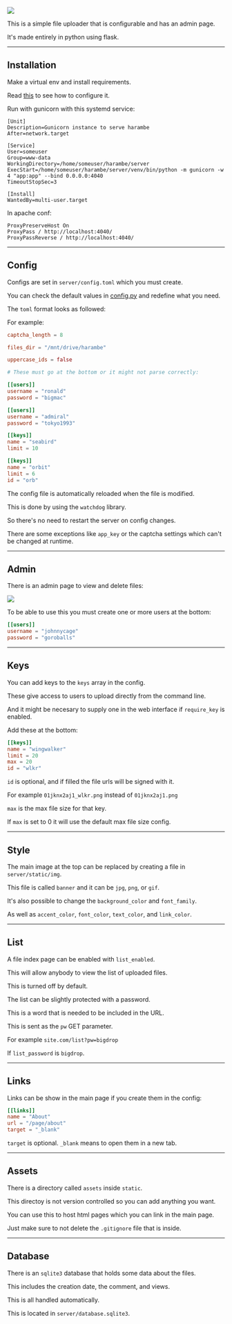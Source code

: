 ![](screenshot.png)

This is a simple file uploader that is configurable and has an admin page.

It's made entirely in python using flask.

---

## Installation

Make a virtual env and install requirements.

Read [this](#config) to see how to configure it.

Run with gunicorn with this systemd service:

```
[Unit]
Description=Gunicorn instance to serve harambe
After=network.target

[Service]
User=someuser
Group=www-data
WorkingDirectory=/home/someuser/harambe/server
ExecStart=/home/someuser/harambe/server/venv/bin/python -m gunicorn -w 4 "app:app" --bind 0.0.0.0:4040
TimeoutStopSec=3

[Install]
WantedBy=multi-user.target
```

In apache conf:

```
ProxyPreserveHost On
ProxyPass / http://localhost:4040/
ProxyPassReverse / http://localhost:4040/
```

---

## Config <a name="config"></a>

Configs are set in `server/config.toml` which you must create.

You can check the default values in [config.py](server/config.py) and redefine what you need.

The `toml` format looks as followed:

For example:

```toml
captcha_length = 8

files_dir = "/mnt/drive/harambe"

uppercase_ids = false

# These must go at the bottom or it might not parse correctly:

[[users]]
username = "ronald"
password = "bigmac"

[[users]]
username = "admiral"
password = "tokyo1993"

[[keys]]
name = "seabird"
limit = 10

[[keys]]
name = "orbit"
limit = 6
id = "orb"
```

The config file is automatically reloaded when the file is modified.

This is done by using the `watchdog` library.

So there's no need to restart the server on config changes.

There are some exceptions like `app_key` or the captcha settings which can't be changed at runtime.

---

## Admin

There is an admin page to view and delete files:

![](admin.png)

To be able to use this you must create one or more users at the bottom:

```toml
[[users]]
username = "johnnycage"
password = "goroballs"
```

---

## Keys

You can add keys to the `keys` array in the config.

These give access to users to upload directly from the command line.

And it might be necesary to supply one in the web interface if `require_key` is enabled.

Add these at the bottom:

```toml
[[keys]]
name = "wingwalker"
limit = 20
max = 20
id = "wlkr"
```

`id` is optional, and if filled the file urls will be signed with it.

For example `01jknx2aj1_wlkr.png` instead of `01jknx2aj1.png`

`max` is the max file size for that key.

If `max` is set to 0 it will use the default max file size config.

---

## Style

The main image at the top can be replaced by creating a file in `server/static/img`.

This file is called `banner` and it can be `jpg`, `png`, or `gif`.

It's also possible to change the `background_color` and `font_family`.

As well as `accent_color`, `font_color`, `text_color`, and `link_color`.

---

## List

A file index page can be enabled with `list_enabled`.

This will allow anybody to view the list of uploaded files.

This is turned off by default.

The list can be slightly protected with a password.

This is a word that is needed to be included in the URL.

This is sent as the `pw` GET parameter.

For example `site.com/list?pw=bigdrop`

If `list_password` is `bigdrop`.

---

## Links

Links can be show in the main page if you create them in the config:

```toml
[[links]]
name = "About"
url = "/page/about"
target = "_blank"
```

`target` is optional. `_blank` means to open them in a new tab.

---

## Assets

There is a directory called `assets` inside `static`.

This directoy is not version controlled so you can add anything you want.

You can use this to host html pages which you can link in the main page.

Just make sure to not delete the `.gitignore` file that is inside.

---

## Database

There is an `sqlite3` database that holds some data about the files.

This includes the creation date, the comment, and views.

This is all handled automatically.

This is located in `server/database.sqlite3`.